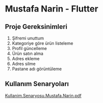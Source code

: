 # Mustafa Narin - Flutter
## Proje Gereksinimleri
1. Şifremi unuttum
2. Kategoriye göre ürün listeleme
3. Profil güncelleme
4. Ürün satın alma
5. Adres ekleme
6. Adres silme
7. Pastane adı görüntüleme

## Kullanım Senaryoları
[Kullanim.Senaryosu.Mustafa.Narin.pdf](https://github.com/lewisVailed/TatlimiGetir/files/14971236/Kullanim.Senaryosu.Mustafa.Narin.pdf)
